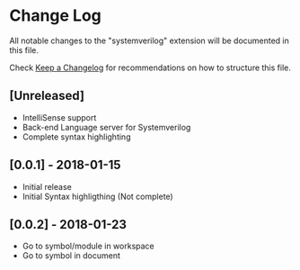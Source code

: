 # Change Log
All notable changes to the "systemverilog" extension will be documented in this file.

Check [Keep a Changelog](http://keepachangelog.com/) for recommendations on how to structure this file.

## [Unreleased]
- IntelliSense support
- Back-end Language server for Systemverilog
- Complete syntax highlighting

## [0.0.1] - 2018-01-15
- Initial release
- Initial Syntax highligthing (Not complete)

## [0.0.2] - 2018-01-23
- Go to symbol/module in workspace
- Go to symbol in document
